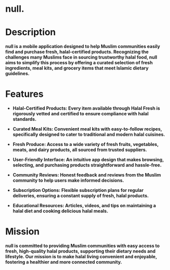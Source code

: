 # null.

# Description
**null is a mobile application designed to help Muslim communities easily find and purchase fresh, halal-certified products. Recognizing the challenges many Muslims face in sourcing trustworthy halal food, null aims to simplify this process by offering a curated selection of fresh ingredients, meal kits, and grocery items that meet Islamic dietary guidelines.**

# Features
- **Halal-Certified Products: Every item available through Halal Fresh is rigorously vetted and certified to ensure compliance with halal standards.**
  
- **Curated Meal Kits: Convenient meal kits with easy-to-follow recipes, specifically designed to cater to traditional and modern halal cuisines.**
  
- **Fresh Produce: Access to a wide variety of fresh fruits, vegetables, meats, and dairy products, all sourced from trusted suppliers.**
  
- **User-Friendly Interface: An intuitive app design that makes browsing, selecting, and purchasing products straightforward and hassle-free.**
  
- **Community Reviews: Honest feedback and reviews from the Muslim community to help users make informed decisions.**
  
- **Subscription Options: Flexible subscription plans for regular deliveries, ensuring a constant supply of fresh, halal products.**
  
- **Educational Resources: Articles, videos, and tips on maintaining a halal diet and cooking delicious halal meals.**

# Mission
**null is committed to providing Muslim communities with easy access to fresh, high-quality halal products, supporting their dietary needs and lifestyle. Our mission is to make halal living convenient and enjoyable, fostering a healthier and more connected community.**
